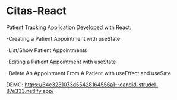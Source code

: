 # Citas-React
Patient Tracking Application Developed with React:

-Creating a Patient Appointment with useState

-List/Show Patient Appointments

-Editing a Patient Appointment with useState

-Delete An Appointment From A Patient with useEffect and useSate

DEMO:
https://64c3231073d55428164556a1--candid-strudel-87e333.netlify.app/
